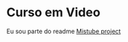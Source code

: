 # Curso em Video
 Eu sou parte do readme
<a href="Projetos/projeto-mistube/index.html">Mistube project</a>
